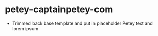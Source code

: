 # petey-captainpetey-com

- Trimmed back base template and put in placeholder Petey text and lorem ipsum